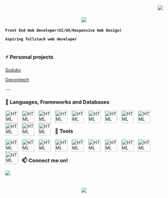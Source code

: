 <img align="right" src="https://visitor-badge.laobi.icu/badge?page_id=g-r-i-a-n.g-r-i-a-n"/>

<h1 align="center">
   <img src="https://readme-typing-svg.herokuapp.com/?font=Righteous&size=35&center=true&vCenter=true&width=500&height=70&duration=4000&lines=Hi+There!+👋;+I'm+Grian+Gajila!;" />
</h1>

<p>

**`Front End Web Developer(UI/UX/Responsive Web Design)`**

</p>
<p>

**`Aspiring fullstack web developer`**

</p>

#

### ⚡ Personal projects

<p>
   <a decoration="none" href="https://sudoku-game.pages.dev">
      Suduko
   </a>
</p>
<p>
   <a href="https://cpedevgame.pages.dev">
      Gecomtech
   </a>
</p>
---

### 🧰 Languages, Frameworks and Databases

<img align="left" alt="HTML" width="40px" style="padding-right:10px;" src="https://skillicons.dev/icons?i=html" />
<img align="left" alt="HTML" width="40px" style="padding-right:10px;" src="https://skillicons.dev/icons?i=css" />
<img align="left" alt="HTML" width="40px" style="padding-right:10px;" src="https://skillicons.dev/icons?i=js" />
<img align="left" alt="HTML" width="40px" style="padding-right:10px;" src="https://skillicons.dev/icons?i=bootstrap" />
<img align="left" alt="HTML" width="40px" style="padding-right:10px;" src="https://skillicons.dev/icons?i=react" />
<img align="left" alt="HTML" width="40px" style="padding-right:10px;" src="https://skillicons.dev/icons?i=nodejs" />
<img align="left" alt="HTML" width="40px" style="padding-right:10px;" src="https://skillicons.dev/icons?i=nextjs" />
<img align="left" alt="HTML" width="40px" style="padding-right:10px;" src="https://skillicons.dev/icons?i=tailwind" />
<img align="left" alt="HTML" width="40px" style="padding-right:10px;" src="https://skillicons.dev/icons?i=sass" />
<img align="left" alt="HTML" width="40px" style="padding-right:10px;" src="https://skillicons.dev/icons?i=cs" />
<img align="left" alt="HTML" width="40px" style="padding-right:10px;" src="https://skillicons.dev/icons?i=dotnet" />
<img align="left" alt="HTML" width="40px" style="padding-right:10px;" src="https://skillicons.dev/icons?i=mongodb" />
<br/>

#

### 🧰 Tools

<img align="left" alt="HTML" width="40px" style="padding-right:10px;" src="https://skillicons.dev/icons?i=git" />
<img align="left" alt="HTML" width="40px" style="padding-right:10px;" src="https://skillicons.dev/icons?i=github" />
<img align="left" alt="HTML" width="40px" style="padding-right:10px;" src="https://skillicons.dev/icons?i=linux" />
<img align="left" alt="HTML" width="40px" style="padding-right:10px;" src="https://skillicons.dev/icons?i=docker" />
<img align="left" alt="HTML" width="40px" style="padding-right:10px;" src="https://skillicons.dev/icons?i=postman" />
<img align="left" alt="HTML" width="40px" style="padding-right:10px;" src="https://skillicons.dev/icons?i=vite" />
<img align="left" alt="HTML" width="40px" style="padding-right:10px;" src="https://skillicons.dev/icons?i=wasm" />
<img align="left" alt="HTML" width="40px" style="padding-right:10px;" src="https://skillicons.dev/icons?i=powershell" />
<img align="left" alt="HTML" width="40px" style="padding-right:10px;" src="https://skillicons.dev/icons?i=ps" />
<img align="left" alt="HTML" width="40px" style="padding-right:10px;" src="https://skillicons.dev/icons?i=vscode" />
<br/>

#

### 📫 Connect me on!

<div>
<a href="https://linkedin.com/in/pedro-sales-muniz" target="_blank">
    <img src="https://img.shields.io/badge/LinkedIn-0077B5?style=for-the-badge&logo=linkedin&logoColor=white" target="_blank" />
</a>
</div>

#

<h3 align="center">
   <img src="https://readme-typing-svg.herokuapp.com/?font=Righteous&size=35&center=true&vCenter=true&width=500&height=70&duration=4000&lines=Alright!+✌️;+Thankyou+for+visiting!;" />
</h3>
